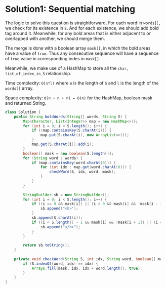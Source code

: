 # Solution1: Sequential matching

The logic to solve this question is straightforward. For each word in `words[]`, we check for its existence in `S`. And for each existence, we should add bold tag around it. Meanwhile, for any bold areas that is either adjacent to or overlapped with another, we should merge them. 

The merge is done with a boolean array `mask[]`, in which the bold areas have a value of `true`. Thus any consecutive sequence will have a sequence of `true` value in corresponding indes in `mask[]`.  

Meanwhile, we make use of a HashMap to store all the `char, list_of_index_in_S` relationship.  

Time complexity: `O(n*l)` where `n` is the length of `S` and `l` is the length of the `words[]` array.  

Space complexity: `O(n + n + n) = O(n)` for the HashMap, boolean mask and returned String. 

```Java
class Solution {
    public String boldWords(String[] words, String S) {
        Map<Character, List<Integer>> map = new HashMap<>();
        for (int i = 0; i < S.length(); i++) {
            if (!map.containsKey(S.charAt(i))) {
                map.put(S.charAt(i), new ArrayList<>());
            }
            map.get(S.charAt(i)).add(i);
        }
        boolean[] mask = new boolean[S.length()];
        for (String word : words) {
            if (map.containsKey(word.charAt(0))) {
                for (int idx : map.get(word.charAt(0))) {
                    checkWord(S, idx, word, mask);
                }
            }
        }
        
        StringBuilder sb = new StringBuilder();
        for (int i = 0; i < S.length(); i++) {
            if ((i == 0 && mask[i]) || (i > 0 && mask[i] && !mask[i - 1])) {
                sb.append("<b>");
            }
            sb.append(S.charAt(i));
            if ((i < S.length() - 1 && mask[i] && !mask[i + 1]) || (i == S.length() - 1 && mask[i])) {
                sb.append("</b>");
            }
        }
        
        return sb.toString();
    }
    
    private void checkWord(String S, int idx, String word, boolean[] mask) {
        if (S.indexOf(word, idx) == idx) {
            Arrays.fill(mask, idx, idx + word.length(), true);
        }
    }
}
```
